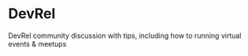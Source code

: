 # DevRel
DevRel community discussion with tips, including how to running virtual events &amp; meetups
